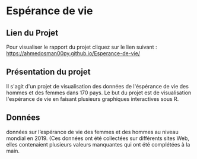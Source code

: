 # Espérance de vie

## Lien du Projet

Pour visualiser le rapport du projet cliquez sur le lien suivant :
https://ahmedosman00py.github.io/Esperance-de-vie/

## Présentation du projet

Il s'agit d'un projet de visualisation des données de l'éspérance de vie des hommes et des femmes dans 170 pays.
Le but du projet est de visualisation l'espérance de vie en faisant plusieurs graphiques interactives sous R.

## Données

données sur l’espérance de vie des femmes et des hommes au niveau mondial en 2019. (Ces données ont été collectées sur différents sites Web, elles contenaient plusieurs valeurs manquantes qui ont été complétées à la main.
